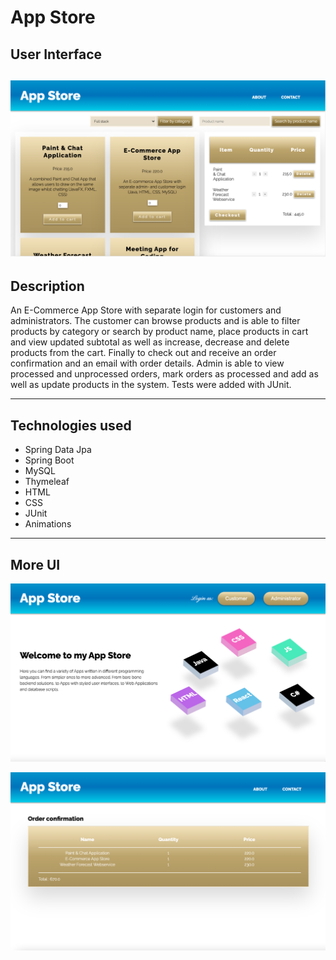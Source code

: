 # App Store

## User Interface

![User Interface](user-interface.png)
---

## Description

An E-Commerce App Store with separate login for customers and administrators. The customer can browse products and is able to filter products by category or search by product name, place products in cart and view updated subtotal as well as increase, decrease and delete products from the cart. Finally to check out and receive an order confirmation and an email with order details. Admin is able to view processed and unprocessed orders, mark orders as processed and add as well as update products in the system. Tests were added with JUnit.    

---

## Technologies used

- Spring Data Jpa
- Spring Boot
- MySQL
- Thymeleaf
- HTML
- CSS
- JUnit
- Animations

---

## More UI

![User Interface](user-interface2.png)

![User Interface](user-interface3.png)



